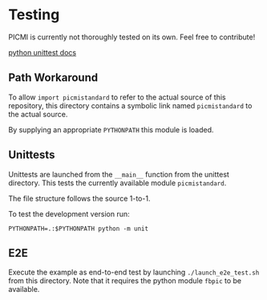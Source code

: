 # Testing
PICMI is currently not thoroughly tested on its own.
Feel free to contribute!

[python unittest docs](https://docs.python.org/3.8/library/unittest.html)

## Path Workaround
To allow `import picmistandard` to refer to the actual source of this repository,
this directory contains a symbolic link named `picmistandard` to the actual source.

By supplying an appropriate `PYTHONPATH` this module is loaded.

## Unittests
Unittests are launched from the `__main__` function from the unittest directory.
This tests the currently available module `picmistandard`.

The file structure follows the source 1-to-1.

To test the development version run:

```
PYTHONPATH=.:$PYTHONPATH python -m unit
```

## E2E
Execute the example as end-to-end test by launching `./launch_e2e_test.sh` from this directory.
Note that it requires the python module `fbpic` to be available.
